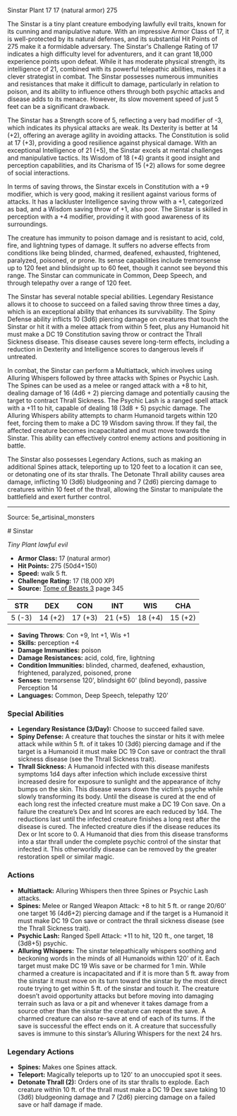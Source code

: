 <MonsterName/>Sinstar</MonsterName>
<CreatureType/>Plant</CreatureType>
<CR/>17</CR>
<AC/>17 (natural armor)</AC>
<HP/>275</HP>
<summary>The Sinstar is a tiny plant creature embodying lawfully evil traits, known for its cunning and manipulative nature. With an impressive Armor Class of 17, it is well-protected by its natural defenses, and its substantial Hit Points of 275 make it a formidable adversary. The Sinstar's Challenge Rating of 17 indicates a high difficulty level for adventurers, and it can grant 18,000 experience points upon defeat. While it has moderate physical strength, its intelligence of 21, combined with its powerful telepathic abilities, makes it a clever strategist in combat. The Sinstar possesses numerous immunities and resistances that make it difficult to damage, particularly in relation to poison, and its ability to influence others through both psychic attacks and disease adds to its menace. However, its slow movement speed of just 5 feet can be a significant drawback.</summary>

<detail>

The Sinstar has a Strength score of 5, reflecting a very bad modifier of -3, which indicates its physical attacks are weak. Its Dexterity is better at 14 (+2), offering an average agility in avoiding attacks. The Constitution is solid at 17 (+3), providing a good resilience against physical damage. With an exceptional Intelligence of 21 (+5), the Sinstar excels at mental challenges and manipulative tactics. Its Wisdom of 18 (+4) grants it good insight and perception capabilities, and its Charisma of 15 (+2) allows for some degree of social interactions.

In terms of saving throws, the Sinstar excels in Constitution with a +9 modifier, which is very good, making it resilient against various forms of attacks. It has a lackluster Intelligence saving throw with a +1, categorized as bad, and a Wisdom saving throw of +1, also poor. The Sinstar is skilled in perception with a +4 modifier, providing it with good awareness of its surroundings.

The creature has immunity to poison damage and is resistant to acid, cold, fire, and lightning types of damage. It suffers no adverse effects from conditions like being blinded, charmed, deafened, exhausted, frightened, paralyzed, poisoned, or prone. Its sense capabilities include tremorsense up to 120 feet and blindsight up to 60 feet, though it cannot see beyond this range. The Sinstar can communicate in Common, Deep Speech, and through telepathy over a range of 120 feet.

The Sinstar has several notable special abilities. Legendary Resistance allows it to choose to succeed on a failed saving throw three times a day, which is an exceptional ability that enhances its survivability. The Spiny Defense ability inflicts 10 (3d6) piercing damage on creatures that touch the Sinstar or hit it with a melee attack from within 5 feet, plus any Humanoid hit must make a DC 19 Constitution saving throw or contract the Thrall Sickness disease. This disease causes severe long-term effects, including a reduction in Dexterity and Intelligence scores to dangerous levels if untreated.

In combat, the Sinstar can perform a Multiattack, which involves using Alluring Whispers followed by three attacks with Spines or Psychic Lash. The Spines can be used as a melee or ranged attack with a +8 to hit, dealing damage of 16 (4d6 + 2) piercing damage and potentially causing the target to contract Thrall Sickness. The Psychic Lash is a ranged spell attack with a +11 to hit, capable of dealing 18 (3d8 + 5) psychic damage. The Alluring Whispers ability attempts to charm Humanoid targets within 120 feet, forcing them to make a DC 19 Wisdom saving throw. If they fail, the affected creature becomes incapacitated and must move towards the Sinstar. This ability can effectively control enemy actions and positioning in battle.

The Sinstar also possesses Legendary Actions, such as making an additional Spines attack, teleporting up to 120 feet to a location it can see, or detonating one of its star thralls. The Detonate Thrall ability causes area damage, inflicting 10 (3d6) bludgeoning and 7 (2d6) piercing damage to creatures within 10 feet of the thrall, allowing the Sinstar to manipulate the battlefield and exert further control.</detail>



---

Source: 5e_artisinal_monsters

<statblock>
# Sinstar

*Tiny* *Plant* *lawful evil*

- **Armor Class:** 17 (natural armor)
- **Hit Points:** 275 (50d4+150)
- **Speed:** walk 5 ft.
- **Challenge Rating:** 17 (18,000 XP)
- **Source:** [Tome of Beasts 3](https://koboldpress.com/kpstore/product/tome-of-beasts-3-for-5th-edition/) page 345

| STR | DEX | CON | INT | WIS | CHA |
| --- | --- | --- | --- | --- | --- |
| 5 (-3) | 14 (+2) | 17 (+3) | 21 (+5) | 18 (+4) | 15 (+2) |

- **Saving Throws**: Con +9, Int +1, Wis +1
- **Skills:** perception +4
- **Damage Immunities:** poison
- **Damage Resistances:** acid, cold, fire, lightning
- **Condition Immunities:** blinded, charmed, deafened, exhaustion, frightened, paralyzed, poisoned, prone
- **Senses:** tremorsense 120', blindsight 60' (blind beyond), passive Perception 14
- **Languages:** Common, Deep Speech, telepathy 120'

### Special Abilities

- **Legendary Resistance (3/Day):** Choose to succeed failed save.
- **Spiny Defense:** A creature that touches the sinstar or hits it with melee attack while within 5 ft. of it takes 10 (3d6) piercing damage and if the target is a Humanoid it must make DC 19 Con save or contract the thrall sickness disease (see the Thrall Sickness trait).
- **Thrall Sickness:** A Humanoid infected with this disease manifests symptoms 1d4 days after infection which include excessive thirst increased desire for exposure to sunlight and the appearance of itchy bumps on the skin. This disease wears down the victim’s psyche while slowly transforming its body. Until the disease is cured at the end of each long rest the infected creature must make a DC 19 Con save. On a failure the creature’s Dex and Int scores are each reduced by 1d4. The reductions last until the infected creature finishes a long rest after the disease is cured. The infected creature dies if the disease reduces its Dex or Int score to 0. A Humanoid that dies from this disease transforms into a star thrall under the complete psychic control of the sinstar that infected it. This otherworldly disease can be removed by the greater restoration spell or similar magic.

### Actions

- **Multiattack:** Alluring Whispers then three Spines or Psychic Lash attacks.
- **Spines:** Melee or Ranged Weapon Attack: +8 to hit 5 ft. or range 20/60' one target 16 (4d6+2) piercing damage and if the target is a Humanoid it must make DC 19 Con save or contract the thrall sickness disease (see the Thrall Sickness trait).
- **Psychic Lash:** Ranged Spell Attack: +11 to hit, 120 ft., one target, 18 (3d8+5) psychic.
- **Alluring Whispers:** The sinstar telepathically whispers soothing and beckoning words in the minds of all Humanoids within 120' of it. Each target must make DC 19 Wis save or be charmed for 1 min. While charmed a creature is incapacitated and if it is more than 5 ft. away from the sinstar it must move on its turn toward the sinstar by the most direct route trying to get within 5 ft. of the sinstar and touch it. The creature doesn’t avoid opportunity attacks but before moving into damaging terrain such as lava or a pit and whenever it takes damage from a source other than the sinstar the creature can repeat the save. A charmed creature can also re-save at end of each of its turns. If the save is successful the effect ends on it. A creature that successfully saves is immune to this sinstar’s Alluring Whispers for the next 24 hrs.



### Legendary Actions

- **Spines:** Makes one Spines attack.
- **Teleport:** Magically teleports up to 120' to an unoccupied spot it sees.
- **Detonate Thrall (2):** Orders one of its star thralls to explode. Each creature within 10 ft. of the thrall must make a DC 19 Dex save taking 10 (3d6) bludgeoning damage and 7 (2d6) piercing damage on a failed save or half damage if made.
</statblock>


